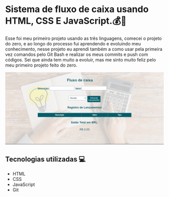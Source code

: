 # Sistema de fluxo de caixa usando HTML, CSS E JavaScript.💰🧾

Esse foi meu primeiro projeto usando as três linguagens, comecei o projeto do zero, e ao longo do processo fui aprendendo e evoluindo meu conhecimento, nesse projeto eu aprendi também a como usar pela primeira vez comandos pelo Git Bash e realizar os meus commits e push com códigos. Sei que ainda tem muito a evoluir, mas me sinto muito feliz pelo meu primeiro projeto feito do zero. 

<img src="./src/image/AnimaçãoFC.gif">

## Tecnologias utilizadas 💻
- HTML
- CSS
- JavaScript
- Git

